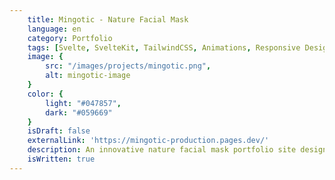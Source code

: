 ```yaml
---
    title: Mingotic - Nature Facial Mask
    language: en
    category: Portfolio
    tags: [Svelte, SvelteKit, TailwindCSS, Animations, Responsive Design, Cloudflare ]
    image: {
        src: "/images/projects/mingotic.png",
        alt: mingotic-image
    }
    color: {
        light: "#047857",
        dark: "#059669"
    }
    isDraft: false
    externalLink: 'https://mingotic-production.pages.dev/'
    description: An innovative nature facial mask portfolio site designed to connect with their social media platforms and amplifying brand engagement
    isWritten: true
---
```

